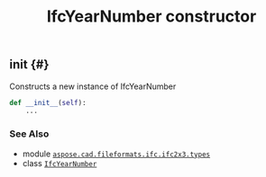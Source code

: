 ﻿---
title: IfcYearNumber constructor
second_title: Aspose.CAD for Python via .NET API References
description: 
type: docs
weight: 10
url: /python-net/aspose.cad.fileformats.ifc.ifc2x3.types/ifcyearnumber/__init__/
is_root: false
---

## __init__ {#}

Constructs a new instance of IfcYearNumber



```python
def __init__(self):
    ...
```





### See Also
* module [`aspose.cad.fileformats.ifc.ifc2x3.types`](../../)
* class [`IfcYearNumber`](/cad/python-net/aspose.cad.fileformats.ifc.ifc2x3.types/ifcyearnumber)
